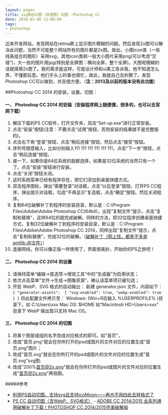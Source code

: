 ```yaml
---
layout: pages
title: svg和@2x图（双倍图）切图--Photoshop CC
date: 2016-02-06 12:00:00
tags:
- photoshop
---
```


近来开发网站，发现网站在retina屏上显示图片模糊的问题。然后发现2x图可以解决此问题，当然不可能整个网站所有的图片都是2x图。故此，小图icon类（一些线条组合的图形）采用svg，其他icon类和一般大小图片采用png(可以考虑“交错”)，大一些的图片用jpg(特别是全屏图：横向全屏，整个全屏)。大图呢模糊的话就得用2x图了。我的需求是这样，可是设计师和ui美工告诉我，他不知道怎么弄，不懂那玩意。他们手头上的事也很忙，故此，我就自己去折腾了。发现Photoshop CC可以做到，并且很方便。（**注：2013及以前的版本没有此功能**）
<!-- more -->

##Photoshop CC 2014 的安装，设置，切图：
#### 一、 Photoshop CC 2014 的安装（安装程序网上随便搜，很多的，也可以去官网下载）
1. 解压下载的PS CC软件，打开文件夹，双击“Set-up.exe”进行正常安装。
2. 点击“安装”按钮(注意：不要点击“试用”按钮，否则安装的结果就不是完整版的)。    
3. 点击右下角“登录”按钮，点击“稍后连接”按钮，然后点击“接受”按钮。 
4. 序列号随意输入，比如分别输入111 111 111 111 111 111，点击“下一步”按钮，点击“稍后连接”按钮。    
5. 接一下，如果你是64位系统的就都选择，如果是32位系统的当然只有一个了。点击“安装”按钮进行安装。    
6. 点击“关闭”按钮关闭。    
7. 这时系统菜单已经有程序存在，把它们添加到桌面快捷方式。    
8. 双击程序图标，弹出“需要登录”对话框，点击“以后登录”按钮，打开PS CC程序，弹出提示对话框，勾选“不再显示”复选框，点击“确定”按钮。然后关闭程序。    
9. 复制64位破解补丁到程序的安装目录，默认是：C:\Program Files\Adobe\Adobe Photoshop CC(64bit)，出现“复制文件”提示，点击“复制和替换”，这样64位的就完成破解。同样的方法，把32位程序创建桌面快捷方式，复制32位破解补丁到程序的安装目录，默认是：C:\Program Files\Adobe\Adobe Photoshop CC 2014，同样出现“复制文件”提示，点击“复制和替换”，完成32位的破解。（[破解补丁（网上找，都差不多是amtlib.dll文件）](http://www.adingchina.com/a/78.html)）    
10. 连接网线，你可以像正版一样使用了，界面很美妙，开始你的PS之旅吧！

#### 二、 Photoshop CC 2014 的设置
1. 请保持菜单“编辑->首选项->增效工具”中的“生成器”为启用状态；    
2. 依次点击菜单“文件->生成->图像资源”，确认该菜单项已被勾选；    
3. 开启 WebP、SVG 格式的自动输出： 新建 generator.json 文件，内容如下：
`{
  "generator-assets":  {
    "svg-enabled": true,
    "webp-enabled": true
  }
}`
将此配置文件拷贝至： Windows: (Win+R后输入 %USERPROFILE% )目录下，如 C:\Users\xxx Mac OS: $HOME 如“Macintosh HD>Users>xxx” 目录下 WebP 输出暂只支持 Mac OS。

#### 三、 Photoshop CC 2014 的切图
1. 将某个图层或组的名字改成对应格式的即可。如"首页"，    
2. 改成"首页.png"就会在你所打开的psd或图片的文件对应的位置生成"首页.png"图片；    
3. 改成"首页.svg"就会在你所打开的psd或图片的文件对应的位置生成"首页.svg"svg图;    
4. 改成"200%首页@2x.png"就会在你所打开的psd或图片的文件对应的位置生成"首页@2x.png"两倍图。

#####参考
- [利用PS自动切图、支持svg且支持icoMoon——再也不用四处去转格式了](http://www.w2bc.com/Article/43932)
- [PS CC 自动切图（含WebP、SVG格式）](http://blog.sina.com.cn/s/blog_7d796c0d0101evey.html)
- [ADOBE CC 2014/2015 全系列通用破解补丁下载！PHOTOSHOP CC 2014/2015完美破解版](http://www.adingchina.com/a/78.html)
